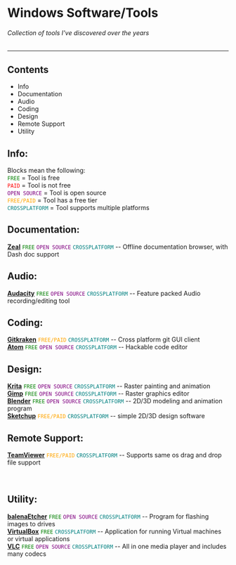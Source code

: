 # Windows Software/Tools
###### Collection of tools I've discovered over the years
---
## Contents <br/>
* Info
* Documentation
* Audio
* Coding
* Design
* Remote Support
* Utility

## Info: <br/>
Blocks mean the following: <br/>
<span style="color:GREEN">`FREE` </span> = Tool is free <br/>
<span style="color:RED">`PAID` </span> = Tool is not free <br/>
<span style="color:PURPLE">`OPEN SOURCE` </span> = Tool is open source <br/>
<span style="color:ORANGE">`FREE/PAID` </span> = Tool has a free tier <br/>
<span style="color:TEAL">`CROSSPLATFORM` </span> = Tool supports multiple platforms<br/>

## Documentation: <br/>
**[Zeal](https://zealdocs.org/)**
<span style="color:green">`FREE`</span>
<span style="color:PURPLE">`OPEN SOURCE` </span>
<span style="color:TEAL">`CROSSPLATFORM` </span>
-- Offline documentation browser, with Dash doc support <br/>

## Audio: <br/>
**[Audacity](https://www.audacityteam.org/)**
<span style="color:green">`FREE`</span>
<span style="color:PURPLE">`OPEN SOURCE` </span>
<span style="color:TEAL">`CROSSPLATFORM` </span>
-- Feature packed Audio recording/editing tool <br/>

## Coding: <br/>
**[Gitkraken](https://www.gitkraken.com/)**
<span style="color:ORANGE">`FREE/PAID` </span>
<span style="color:TEAL">`CROSSPLATFORM` </span>
-- Cross platform git GUI client <br/>
**[Atom](https://atom.io/)**
<span style="color:GREEN">`FREE` </span>
<span style="color:PURPLE">`OPEN SOURCE` </span>
<span style="color:TEAL">`CROSSPLATFORM` </span>
-- Hackable code editor <br/>

## Design: <br/>
**[Krita](https://krita.org/en/)**
<span style="color:green">`FREE`</span>
<span style="color:PURPLE">`OPEN SOURCE` </span>
<span style="color:TEAL">`CROSSPLATFORM` </span>
-- Raster painting and animation <br/>
**[Gimp](https://www.gimp.org/)**
<span style="color:green">`FREE`</span>
<span style="color:PURPLE">`OPEN SOURCE` </span>
<span style="color:TEAL">`CROSSPLATFORM` </span>
-- Raster graphics editor <br/>
**[Blender](https://www.blender.org/)**
<span style="color:green">`FREE`</span>
<span style="color:PURPLE">`OPEN SOURCE` </span>
<span style="color:TEAL">`CROSSPLATFORM` </span>
-- 2D/3D modeling and animation program <br/>
**[Sketchup](https://www.sketchup.com/)**
<span style="color:ORANGE">`FREE/PAID` </span>
<span style="color:TEAL">`CROSSPLATFORM` </span>
-- simple 2D/3D design software<br/>

## Remote Support: <br/>
**[TeamViewer](https://www.teamviewer.com/en--us/)**
<span style="color:ORANGE">`FREE/PAID` </span>
<span style="color:TEAL">`CROSSPLATFORM` </span>
-- Supports same os drag and drop file support <br/>
[]() <br/>
[]() <br/>

## Utility: <br/>
**[balenaEtcher](https://www.balena.io/etcher/)**
<span style="color:green">`FREE`</span>
<span style="color:PURPLE">`OPEN SOURCE` </span>
<span style="color:TEAL">`CROSSPLATFORM` </span>
-- Program for flashing images to drives <br/>
**[VirtualBox](https://www.virtualbox.org/)**
<span style="color:green">`FREE`</span>
<span style="color:TEAL">`CROSSPLATFORM` </span>
-- Application for running Virtual machines or virtual applications <br/>
**[VLC](https://www.videolan.org/vlc/index.html)**
<span style="color:green">`FREE`</span>
<span style="color:PURPLE">`OPEN SOURCE` </span>
<span style="color:TEAL">`CROSSPLATFORM` </span>
-- All in one media player and includes many codecs <br/>
